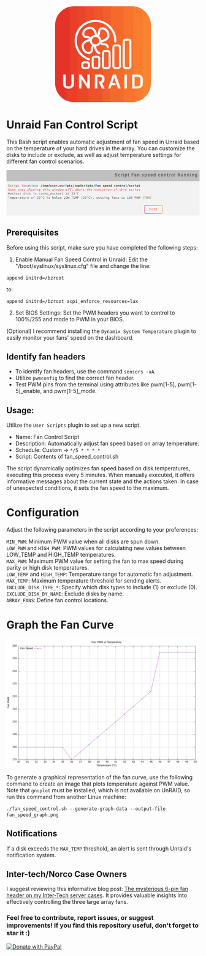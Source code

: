 <div align="center">
  <img src="extras/logo.png" width="250" alt="logo">
</div>


# Unraid Fan Control Script
This Bash script enables automatic adjustment of fan speed in Unraid based on the temperature of your hard drives in the array. You can customize the disks to include or exclude, as well as adjust temperature settings for different fan control scenarios.


![Screenshot from User Scripts](extras/user_scripts.png)


## Prerequisites

Before using this script, make sure you have completed the following steps:

1. Enable Manual Fan Speed Control in Unraid:
Edit the "/boot/syslinux/syslinux.cfg" file and change the line:
```
append initrd=/bzroot
```
to:
```
append initrd=/bzroot acpi_enforce_resources=lax
```
2. Set BIOS Settings:
Set the PWM headers you want to control to 100%/255 and mode to PWM in your BIOS.

(Optional) I recommend installing the `Dynamix System Temperature` plugin to easily monitor your fans' speed on the dashboard.


## Identify fan headers
* To identify fan headers, use the command `sensors -uA`.
* Utilize `pwmconfig` to find the correct fan header.
* Test PWM pins from the terminal using attributes like pwm[1-5], pwm[1-5]_enable, and pwm[1-5]_mode.


## Usage:

Utilize the `User Scripts` plugin to set up a new script.

* Name: Fan Control Script
* Description: Automatically adjust fan speed based on array temperature.
* Schedule: Custom -> `*/5 * * * *`
* Script: Contents of fan_speed_control.sh

The script dynamically optimizes fan speed based on disk temperatures, executing this process every 5 minutes. When manually executed, it offers informative messages about the current state and the actions taken. In case of unexpected conditions, it sets the fan speed to the maximum.


# Configuration

Adjust the following parameters in the script according to your preferences:

`MIN_PWM`: Minimum PWM value when all disks are spun down.  
`LOW_PWM` and `HIGH_PWM`: PWM values for calculating new values between LOW_TEMP and HIGH_TEMP temperatures.  
`MAX_PWM`: Maximum PWM value for setting the fan to max speed during parity or high disk temperatures.  
`LOW_TEMP` and `HIGH_TEMP`: Temperature range for automatic fan adjustment.  
`MAX_TEMP`: Maximum temperature threshold for sending alerts.  
`INCLUDE_DISK_TYPE_*`: Specify which disk types to include (1) or exclude (0).  
`EXCLUDE_DISK_BY_NAME`: Exclude disks by name.  
`ARRAY_FANS`: Define fan control locations.  


# Graph the Fan Curve

![Fan Curve Screenshot](extras/fan_speed_graph.png)

To generate a graphical representation of the fan curve, use the following command to create an image that plots temperature against PWM value. Note that `gnuplot` must be installed, which is not available on UnRAID, so run this command from another Linux machine:

```
./fan_speed_control.sh --generate-graph-data --output-file fan_speed_graph.png
```


## Notifications
If a disk exceeds the `MAX_TEMP` threshold, an alert is sent through Unraid's notification system.


## Inter-tech/Norco Case Owners
I suggest reviewing this informative blog post: [The mysterious 6-pin fan header on my Inter-Tech server cases](https://blog.cavelab.dev/2021/03/inter-tech-case-fan-header/). It provides valuable insights into effectively controlling the three large array fans.


### Feel free to contribute, report issues, or suggest improvements! If you find this repository useful, don't forget to star it :)

<a href="https://www.paypal.com/cgi-bin/webscr?cmd=_s-xclick&hosted_button_id=JPGHGTWP33A5L">
  <img src="https://raw.githubusercontent.com/stefan-niedermann/paypal-donate-button/master/paypal-donate-button.png" alt="Donate with PayPal" />
</a>
